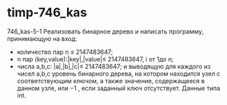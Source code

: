 # timp-746_kas
746_kas-5-1
Реализовать бинарное дерево и написать программу, принимающую на вход:
* количество пар n ≤ 2147483647;
* n пар (key,value):|key|,|value|≤ 2147483647, i от 1до n;
* числа a,b,c: |a|,|b|,|c|≤ 2147483647;
и выводящую для каждого из чисел a,b,c  уровень бинарного дерева, на котором находится узел с соответствующим ключом,
а также значение, содержащееся в данном узле, или −1 , если заданный ключ отсутствует.
Данные типа int.
